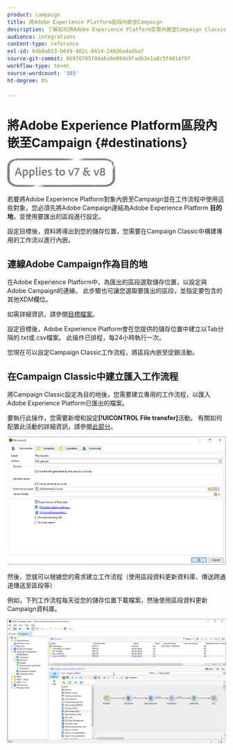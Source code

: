```yaml
---
product: campaign
title: 將Adobe Experience Platform區段內嵌至Campaign
description: 了解如何將Adobe Experience Platform受眾內嵌至Campaign Classic。
audience: integrations
content-type: reference
exl-id: 6db8a653-b649-402c-8814-24826edadba7
source-git-commit: 8b970705f0da6a9e09de9fadb3e1a8c5f4814f9f
workflow-type: tm+mt
source-wordcount: '303'
ht-degree: 0%

---
```


# 將Adobe Experience Platform區段內嵌至Campaign {#destinations}

![](../../assets/common.svg)

若要將Adobe Experience Platform對象內嵌至Campaign並在工作流程中使用這些對象，您必須先將Adobe Campaign連結為Adobe Experience Platform **目的地**，並使用要匯出的區段進行設定。

設定目標後，資料將導出到您的儲存位置，您需要在Campaign Classic中構建專用的工作流以進行內嵌。

## 連線Adobe Campaign作為目的地

在Adobe Experience Platform中，為匯出的區段選取儲存位置，以設定與Adobe Campaign的連線。 此步驟也可讓您選取要匯出的區段，並指定要包含的其他XDM欄位。

如需詳細資訊，請參閱[目標檔案](https://experienceleague.adobe.com/docs/experience-platform/destinations/catalog/email-marketing/adobe-campaign.html)。

設定目標後，Adobe Experience Platform會在您提供的儲存位置中建立以Tab分隔的.txt或.csv檔案。 此操作已排程，每24小時執行一次。

您現在可以設定Campaign Classic工作流程，將區段內嵌至促銷活動。

## 在Campaign Classic中建立匯入工作流程

將Campaign Classic設定為目的地後，您需要建立專用的工作流程，以匯入Adobe Experience Platform已匯出的檔案。

要執行此操作，您需要新增和設定&#x200B;**[!UICONTROL File transfer]**&#x200B;活動。 有關如何配置此活動的詳細資訊，請參閱[此部分](../../workflow/using/file-transfer.md)。

![](assets/rtcdp-file-transfer.png)

然後，您就可以根據您的需求建立工作流程（使用區段資料更新資料庫、傳送跨通道傳送至區段等）

例如，下列工作流程每天從您的儲存位置下載檔案，然後使用區段資料更新Campaign資料庫。

![](assets/rtcdp-workflow.png)
